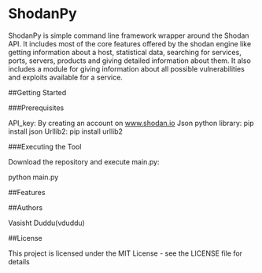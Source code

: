 # ShodanPy
ShodanPy is simple command line framework wrapper around the Shodan API. It includes most of the core features offered by the shodan engine like getting information about a host, statistical data, searching for services, ports, servers, products and giving detailed information about them. It also includes a module for giving information about all possible vulnerabilities and exploits available for a service.

##Getting Started

###Prerequisites

API_key: By creating an account on www.shodan.io
Json python library: pip install json
Urllib2: pip install urllib2

###Executing the Tool

Download the repository and execute main.py:

python main.py

##Features


##Authors

Vasisht Duddu(vduddu)

##License

This project is licensed under the MIT License - see the LICENSE file for details
